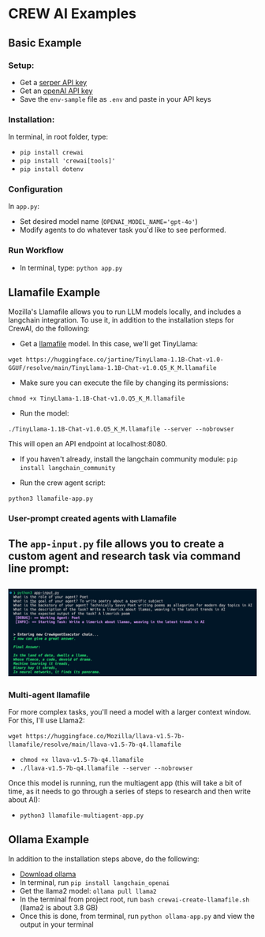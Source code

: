 # CREW AI Examples

## Basic Example

### Setup:

* Get a [serper API key](https://serper.dev)
* Get an [openAI API key](https://platform.openai.com/api-keys)
* Save the `env-sample` file as `.env` and paste in your API keys

### Installation:

In terminal, in root folder, type:

* `pip install crewai`
* `pip install 'crewai[tools]'`
* `pip install dotenv`

### Configuration

In `app.py`:
* Set desired model name (`OPENAI_MODEL_NAME='gpt-4o'`)
* Modify agents to do whatever task you'd like to see performed.

### Run Workflow

* In terminal, type: `python app.py`

## Llamafile Example

Mozilla's Llamafile allows you to run LLM models locally, and includes a langchain integration. To use it, in addition to the installation steps for CrewAI, do the following:

* Get a [llamafile](https://github.com/Mozilla-Ocho/llamafile?tab=readme-ov-file) model. In this case, we'll get TinyLlama:

`wget https://huggingface.co/jartine/TinyLlama-1.1B-Chat-v1.0-GGUF/resolve/main/TinyLlama-1.1B-Chat-v1.0.Q5_K_M.llamafile`

* Make sure you can execute the file by changing its permissions:

`chmod +x TinyLlama-1.1B-Chat-v1.0.Q5_K_M.llamafile`

* Run the model:

`./TinyLlama-1.1B-Chat-v1.0.Q5_K_M.llamafile --server --nobrowser`

This will open an API endpoint at localhost:8080.

* If you haven't already, install the langchain community module: `pip install langchain_community`

* Run the crew agent script:

`python3 llamafile-app.py`

### User-prompt created agents with Llamafile

The `app-input.py` file allows you to create a custom agent and research task via command line prompt:
---
![Providing terminal input to the model to create an agent](images/user-input.jpg)
---
### Multi-agent llamafile

For more complex tasks, you'll need a model with a larger context window. For this, I'll use Llama2:

`wget https://huggingface.co/Mozilla/llava-v1.5-7b-llamafile/resolve/main/llava-v1.5-7b-q4.llamafile`
* `chmod +x llava-v1.5-7b-q4.llamafile`
* `./llava-v1.5-7b-q4.llamafile --server --nobrowser`

Once this model is running, run the multiagent app (this will take a bit of time, as it needs to go through a series of steps to research and then write about AI):

* `python3 llamafile-multiagent-app.py`

## Ollama Example

In addition to the installation steps above, do the following:

* [Download ollama](https://github.com/ollama/ollama)
* In terminal, run `pip install langchain_openai`
* Get the llama2 model: `ollama pull llama2`
* In the terminal from project root, run `bash crewai-create-llamafile.sh` (llama2 is about 3.8 GB)
* Once this is done, from terminal, run `python ollama-app.py` and view the output in your terminal
